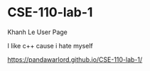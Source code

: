 # CSE-110-lab-1
Khanh Le User Page

I like c++ cause i hate myself

https://pandawarlord.github.io/CSE-110-lab-1/
